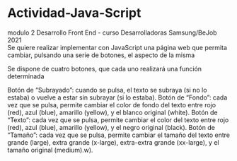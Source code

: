 # Actividad-Java-Script
modulo 2 Desarrollo Front End - curso Desarrolladoras Samsung/BeJob 2021 </br>
Se quiere realizar implementar con JavaScript una página web que permita cambiar, pulsando una serie de botones, el aspecto de la misma

Se dispone de cuatro botones, que cada uno realizará una función determinada

Botón de “Subrayado”: cuando se pulsa, el texto se subraya (si no lo estaba) o vuelve a estar sin subrayar (si lo estaba).
Botón de “Fondo”: cada vez que se pulsa, permite cambiar el color de fondo del texto entre rojo (red), azul (blue), amarillo (yellow), y el blanco original (white).
Botón de “Texto”: cada vez que se pulsa, permite cambiar el color del texto entre rojo (red), azul (blue), amarillo (yellow), y el negro original (black).
Botón de “Tamaño”: cada vez que se pulsa, permite cambiar el tamaño del texto entre grande (large), extra grande (x-large), extra-extra grande (xx-large), y el tamaño original (medium).w).








